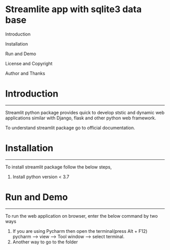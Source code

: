 # Streamlite app with sqlite3 data base 

Introduction

Installation

Run and Demo

License and Copyright

Author and Thanks

# Introduction
_______________________________________________________________________________________
Streamlit python package provides quick to develop ststic and dynamic web applications similar with Django, flask and other python web framework.

To understand streamlit package go to official documentation.

# Installation
________________________________________________________________________________________
To install streamlit package follow the below steps,

1. Install python version < 3.7


# Run and Demo
________________________________________________________________________________________
To run the web application on browser, enter the below command by two ways
1. If you are using Pycharm then open the terminal(press Alt + F12) pycharm --> view --> Tool window --> select terminal.
2. Another way to go to the folder  
